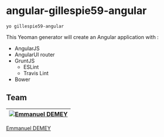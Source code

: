 # angular-gillespie59-angular

```
yo gillespie59-angular
```

This Yeoman generator will create an Angular application with : 
* AngularJS
* AngularUI router
* GruntJS
  * ESLint
  * Travis Lint
* Bower

## Team

[![Emmanuel DEMEY](https://avatars.githubusercontent.com/u/555768?s=117)](http://gillespie59.github.io/) |
:---:|
[Emmanuel DEMEY](http://gillespie59.github.io/)
